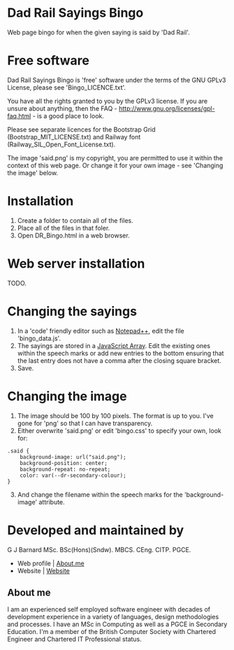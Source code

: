 Dad Rail Sayings Bingo
======================

Web page bingo for when the given saying is said by 'Dad Rail'.

Free software
=============
Dad Rail Sayings Bingo is 'free' software under the terms of the GNU GPLv3 License, please see 'Bingo_LICENCE.txt'.

You have all the rights granted to you by the GPLv3 license.  If you are unsure about anything, then the
FAQ - http://www.gnu.org/licenses/gpl-faq.html - is a good place to look.

Please see separate licences for the Bootstrap Grid (Bootstrap_MIT_LICENSE.txt) and
Railway font (Railway_SIL_Open_Font_License.txt).

The image 'said.png' is my copyright, you are permitted to use it within the context of this web page.
Or change it for your own image - see 'Changing the image' below.

Installation
============
1. Create a folder to contain all of the files.
2. Place all of the files in that foler.
3. Open DR_Bingo.html in a web browser.


Web server installation
=======================
TODO.


Changing the sayings
====================
1. In a 'code' friendly editor such as [Notepad++](https://notepad-plus-plus.org/), edit the file 'bingo_data.js'.
2. The sayings are stored in a [JavaScript Array](https://www.w3schools.com/js/js_arrays.asp).  Edit the existing
   ones within the speech marks or add new entries to the bottom ensuring that the last entry does not have a comma
   after the closing square bracket.
3. Save.


Changing the image
==================
1. The image should be 100 by 100 pixels.  The format is up to you.  I've gone for 'png' so that I can have transparency.
2. Either overwrite 'said.png' or edit 'bingo.css' to specify your own, look for:

```
.said {
    background-image: url("said.png");
    background-position: center;
    background-repeat: no-repeat;
    color: var(--dr-secondary-colour);
}
```

3. And change the filename within the speech marks for the 'background-image' attribute.


Developed and maintained by
===========================
G J Barnard MSc. BSc(Hons)(Sndw). MBCS. CEng. CITP. PGCE.

- Web profile | [About.me](https://about.me/gjbarnard)
- Website     | [Website](https://gjbarnard.co.uk)

About me
--------
I am an experienced self employed software engineer with decades of development experience in a variety of languages, design
methodologies and processes.  I have an MSc in Computing as well as a PGCE in Secondary Education.  I'm a member of the British
Computer Society with Chartered Engineer and Chartered IT Professional status.


